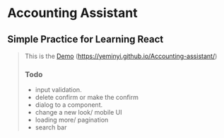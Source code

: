 # Accounting Assistant

## Simple Practice for Learning React

> This is the [Demo](https://yeminyi.github.io/Accounting-assistant/)
(<https://yeminyi.github.io/Accounting-assistant/>)
>
> ### Todo
>
> - input validation.
> - delete confirm  or make the confirm
> - dialog to a component.
> - change a new look/ mobile UI
> - loading more/ pagination
> - search bar
